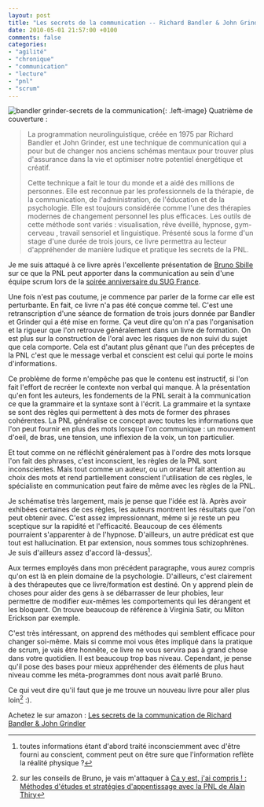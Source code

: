 ```yaml
---
layout: post
title: "Les secrets de la communication -- Richard Bandler & John Grindler"
date: 2010-05-01 21:57:00 +0100
comments: false
categories: 
- "agilité"
- "chronique"
- "communication"
- "lecture"
- "pnl"
- "scrum"
---
```

![bandler grinder-secrets de la communication](https://blog-img.crafting-labs.fr/couverture/.bandler_grinder_-_secrets_de_la_communication_s.jpg){: .left-image}
 Quatrième de couverture :

> La programmation neurolinguistique, créée en 1975 par Richard Bandler et John Grinder, est une technique de communication qui a pour but de changer nos anciens schémas mentaux pour trouver plus d'assurance dans la vie et optimiser notre potentiel énergétique et créatif.
>
> Cette technique a fait le tour du monde et a aidé des millions de personnes. Elle est reconnue par les professionnels de la thérapie, de la communication, de l'administration, de l'éducation et de la psychologie. Elle est toujours considérée comme l'une des thérapies modernes de changement personnel les plus efficaces. Les outils de cette méthode sont variés : visualisation, rêve éveillé, hypnose,  gym-cerveau , travail sensoriel et linguistique. Présenté sous la forme d'un stage d'une durée de trois jours, ce livre permettra au lecteur d'appréhender de manière ludique et pratique les secrets de la PNL.



Je me suis attaqué à ce livre après l'excellente présentation de [Bruno Sbille](http://www.brunosbille.com) sur ce que la PNL peut apporter dans la communication au sein d'une équipe scrum lors de la [soirée anniversaire du SUG France](/index.php?post/2010/04/01/Soir%C3%A9e-anniversaire-du-Scrum-User-Group-France-30-mars-2010).

Une fois n'est pas coutume, je commence par parler de la forme car elle est perturbante. En fait, ce livre n'a pas été conçue comme tel. C'est une retranscription d'une séance de formation de trois jours donnée par Bandler et Grinder qui a été mise en forme. Ça veut dire qu'on n'a pas l'organisation et la rigueur que l'on retrouve généralement dans un livre de formation. On est plus sur la construction de l'oral avec les risques de non suivi du sujet que cela comporte. Cela est d'autant plus gênant que l'un des préceptes de la PNL c'est que le message verbal et conscient est celui qui porte le moins d'informations.

Ce problème de forme n'empêche pas que le contenu est instructif, si l'on fait l'effort de recréer le contexte non verbal qui manque. À la présentation qu'en font les auteurs, les fondements de la PNL serait à la communication ce que la grammaire et la syntaxe sont à l'écrit. La grammaire et la syntaxe se sont des règles qui permettent à des mots de former des phrases cohérentes. La PNL généralise ce concept avec toutes les informations que l'on peut fournir en plus des mots lorsque l'on communique : un mouvement d'oeil, de bras, une tension, une inflexion de la voix, un ton particulier.

Et tout comme on ne réfléchit généralement pas à l'ordre des mots lorsque l'on fait des phrases, c'est inconscient, les règles de la PNL sont inconscientes. Mais tout comme un auteur, ou un orateur fait attention au choix des mots et rend partiellement conscient l'utilisation de ces règles, le spécialiste en communication peut faire de même avec les règles de la PNL.

Je schématise très largement, mais je pense que l'idée est là. Après avoir exhibées certaines de ces règles, les auteurs montrent les résultats que l'on peut obtenir avec. C'est assez impressionnant, même si je reste un peu sceptique sur la rapidité et l'efficacité. Beaucoup de ces éléments pourraient s'apparenter à de l'hypnose. D'ailleurs, un autre prédicat est que tout est hallucination. Et par extension, nous sommes tous schizophrènes. Je suis d'ailleurs assez d'accord là-dessus[^1].

Aux termes employés dans mon précédent paragraphe, vous aurez compris qu'on est là en plein domaine de la psychologie. D'ailleurs, c'est clairement à des thérapeutes que ce livre/formation est destiné. On y apprend plein de choses pour aider des gens à se débarrasser de leur phobies, leur permettre de modifier eux-mêmes les comportements qui les dérangent et les bloquent. On trouve beaucoup de référence à Virginia Satir, ou Milton Erickson par exemple.

C'est très intéressant, on apprend des méthodes qui semblent efficace pour changer soi-même.
Mais si comme moi vous êtes impliqué dans la pratique de scrum, je vais être honnête, ce livre ne vous servira pas à grand chose dans votre quotidien. 
Il est beaucoup trop bas niveau. Cependant, je pense qu'il pose des bases pour mieux appréhender des éléments de plus haut niveau comme les méta-programmes dont nous avait parlé Bruno.

Ce qui veut dire qu'il faut que je me trouve un nouveau livre pour aller plus loin[^2] :).

Achetez le sur amazon : [Les secrets de la communication de Richard Bandler & John Grindler](http://bit.ly/dyFx5A)


[^1]: toutes informations étant d'abord traité inconsciemment avec d'être fourni au conscient, comment peut on être  sure que l'information reflète la réalité  physique ?
[^2]: sur les conseils de Bruno, je vais m'attaquer à [ Ca y est, j'ai compris ! : Méthodes d'études et stratégies d'appentissage avec la PNL de Alain Thiry](http://bit.ly/d2OGCl) 
